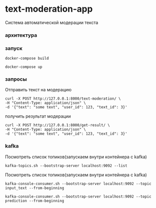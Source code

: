 # text-moderation-app

Система автоматической модерации текста

### архитектура



### запуск

```
docker-compose build
```

```
docker-compose up
```

### запросы

Отправить текст на модерацию 
```
curl -X POST http://127.0.0.1:8000/text-moderation/ \
-H "Content-Type: application/json" \
-d '{"text": "some text", "user_id": 123, "text_id": 3}'
```

получить результат модерации
```
curl -X POST http://127.0.0.1:8000/get-result/ \
-H "Content-Type: application/json" \
-d '{"text": "some text", "user_id": 123, "text_id": 3}'
```

### kafka

Посмотреть список топиков(запускаем внутри контейнера с kafka)
```
kafka-topics.sh --bootstrap-server localhost:9092 --list
```

Посмотреть список топиков(запускаем внутри контейнера с kafka)
```
kafka-console-consumer.sh --bootstrap-server localhost:9092 --topic input_text --from-beginning
```

```
kafka-console-consumer.sh --bootstrap-server localhost:9092 --topic prediction --from-beginning
```
